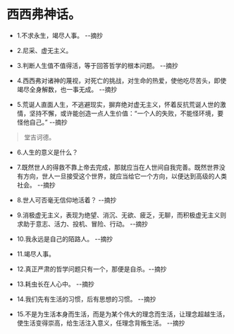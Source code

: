 # 西西弗神话。

- 1.不求永生，竭尽人事。 --摘抄

- 2.尼采、虚无主义。

- 3.判断人生值不值得活，等于回答哲学的根本问题。 --摘抄

- 4.西西弗对诸神的蔑视，对死亡的挑战，对生命的热爱，使他吃尽苦头，即使竭尽全身解数，也一事无成。 --摘抄

- 5.荒诞人直面人生，不逃避现实，摒弃绝对虚无主义，怀着反抗荒诞人世的激情，坚持不懈，或许能创造一点人生价值：“一个人的失败，不能怪环境，要怪他自己。” --摘抄

>堂吉诃德。

- 6.人生的意义是什么？

- 7.既然世人的得救不靠上帝去完成，那就应当在人世间自我完善。既然世界没有方向，世人一旦接受这个世界，就应当给它一个方向，以便达到高级的人类社会。 --摘抄

- 8.世人可否毫无信仰地活着？ --摘抄

- 9.消极虚无主义，表现为绝望、消沉、无欲、疲乏，无聊，而积极虚无主义则求助于意志、活力、投机、冒险、行动。 --摘抄

- 10.我永远是自己的陌路人。 --摘抄

- 11.竭尽人事。

- 12.真正严肃的哲学问题只有一个，那便是自杀。--摘抄

- 13.耗虫长在人心中。 --摘抄

- 14.我们先有生活的习惯，后有思想的习惯。 --摘抄

- 15.不是为生活本身而生活，而是为某个伟大的理念而生活，让理念超越生活，使生活变得崇高，给生活注入意义，任理念背叛生活。 --摘抄

